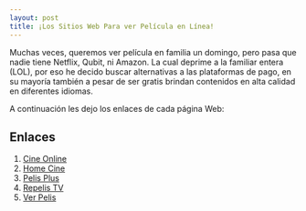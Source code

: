 ```yaml
---
layout: post
title: ¡Los Sitios Web Para ver Película en Línea!
---
```

Muchas veces, queremos ver película en familia un domingo, pero pasa que nadie tiene Netflix, Qubit, ni Amazon. La cual deprime a la familiar entera (LOL), por eso he decido buscar alternativas a las plataformas de pago, en su mayoría también a pesar de ser gratis brindan contenidos en alta calidad en diferentes idiomas. 

A continuación les dejo los enlaces de cada página Web:

## Enlaces
<ol>
<li value="1"><a href="https://www.cine-online.eu/">Cine Online</a></li>
<li value="2"><a href="https://homecine.net/">Home Cine</a></li>
<li value="3"><a href="https://www.pelisplus.to/">Pelis Plus</a></li>
<li value="4"><a href="http://www.cliver.tv/">Repelis TV</a></li>
<li value="5"><a href="http://ver-pelis.me//">Ver Pelis</a></li>
</ol>


